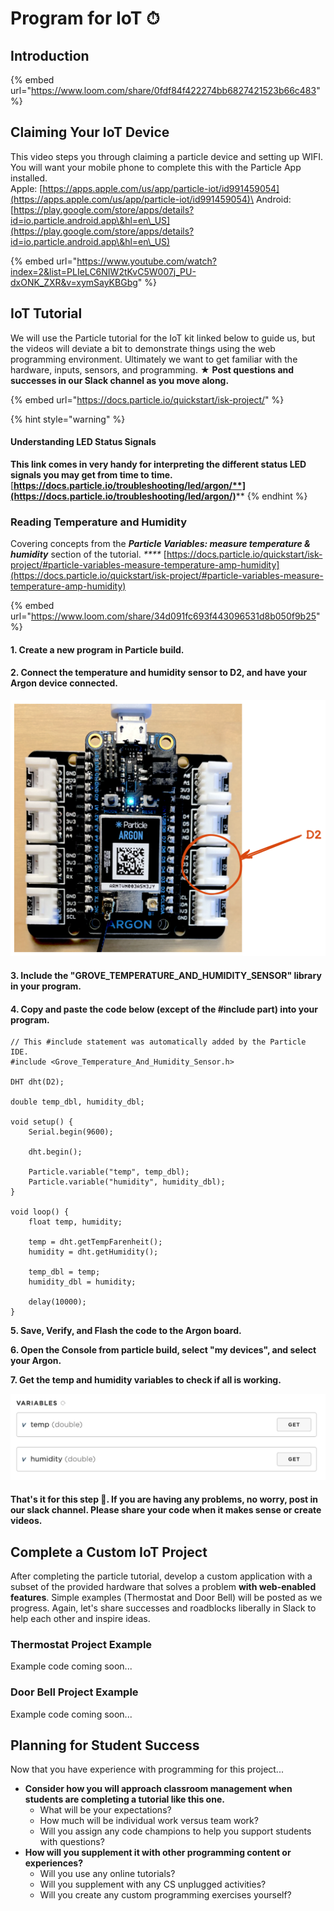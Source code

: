 # Program for IoT ⏱



## Introduction

{% embed url="https://www.loom.com/share/0fdf84f422274bb6827421523b66c483" %}

## Claiming Your IoT Device

This video steps you through claiming a particle device and setting up WIFI. You will want your mobile phone to complete this with the Particle App installed. \
Apple: [https://apps.apple.com/us/app/particle-iot/id991459054](https://apps.apple.com/us/app/particle-iot/id991459054)\
Android: [https://play.google.com/store/apps/details?id=io.particle.android.app\&hl=en\_US](https://play.google.com/store/apps/details?id=io.particle.android.app\&hl=en\_US)

{% embed url="https://www.youtube.com/watch?index=2&list=PLIeLC6NIW2tKvC5W007j_PU-dxONK_ZXR&v=xymSayKBGbg" %}

## IoT Tutorial

We will use the Particle tutorial for the IoT kit linked below to guide us, but the videos will deviate a bit to demonstrate things using the web programming environment. Ultimately we want to get familiar with the hardware, inputs, sensors, and programming. ★ **Post questions and successes in our Slack channel as you move along.**

{% embed url="https://docs.particle.io/quickstart/isk-project/" %}

{% hint style="warning" %}
#### **Understanding LED Status Signals**

**This link comes in very handy for interpreting the different status LED signals you may get from time to time.** [**https://docs.particle.io/troubleshooting/led/argon/**](https://docs.particle.io/troubleshooting/led/argon/)****
{% endhint %}

### **Reading Temperature and Humidity**

Covering concepts from the _**Particle Variables: measure temperature & humidity**_ section of the tutorial. _****_ [https://docs.particle.io/quickstart/isk-project/#particle-variables-measure-temperature-amp-humidity](https://docs.particle.io/quickstart/isk-project/#particle-variables-measure-temperature-amp-humidity)

{% embed url="https://www.loom.com/share/34d091fc693f443096531d8b050f9b25" %}

#### 1. Create a new program in Particle build.

#### 2. Connect the temperature and humidity sensor to D2, and have your Argon device connected.

![](<../../.gitbook/assets/image (6).png>)

#### 3. Include the "**GROVE\_TEMPERATURE\_AND\_HUMIDITY\_SENSOR" library in your program.**

#### 4. Copy and paste the code below (except of the #include part) into your program.

```arduino
// This #include statement was automatically added by the Particle IDE.
#include <Grove_Temperature_And_Humidity_Sensor.h>

DHT dht(D2);

double temp_dbl, humidity_dbl;

void setup() {
    Serial.begin(9600);

    dht.begin();
    
    Particle.variable("temp", temp_dbl);
    Particle.variable("humidity", humidity_dbl);
}

void loop() {
    float temp, humidity;

    temp = dht.getTempFarenheit();
    humidity = dht.getHumidity();

    temp_dbl = temp;
    humidity_dbl = humidity;

    delay(10000);
}
```

**5. Save, Verify, and Flash the code to the Argon board.**

**6. Open the Console from particle build, select "my devices", and select your Argon.**

**7. Get the temp and humidity variables to check if all is working.**

![](<../../.gitbook/assets/image (9).png>)

#### That's it for this step 🎉. If you are having any problems, no worry, post in our slack channel. Please share your code when it makes sense or create videos.

## Complete a Custom IoT Project

After completing the particle tutorial, develop a custom application with a subset of the provided hardware that solves a problem **with web-enabled features**. Simple examples (Thermostat and Door Bell) will be posted as we progress. Again, let's share successes and roadblocks liberally in Slack to help each other and inspire ideas.&#x20;

### Thermostat Project Example

Example code coming soon...

### Door Bell Project Example

Example code coming soon...

## Planning for Student Success

Now that you have experience with programming for this project...

* **Consider how you will approach classroom management when students are completing a tutorial like this one.**&#x20;
  * What will be your expectations?&#x20;
  * How much will be individual work versus team work?
  * Will you assign any code champions to help you support students with questions?
* **How will you supplement it with other programming content or experiences?**
  * Will you use any online tutorials?
  * Will you supplement with any CS unplugged activities?
  * Will you create any custom programming exercises yourself?
